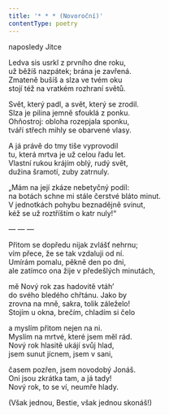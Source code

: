 ```yaml
---
title: '* * * (Novoroční)'
contentType: poetry
---
```


<section>

naposledy Jitce

Ledva sis usrkl z prvního dne roku,  
už běžíš nazpátek; brána je zavřená.  
Zmateně bušíš a slza ve tvém oku  
stojí též na vratkém rozhraní světů.

Svět, který padl, a svět, který se zrodil.  
Slza je pilina jemně sfouklá z ponku.  
Ohňostroj: obloha rozepjala sponku,  
tváří střech mihly se obarvené vlasy.

A já právě do tmy tiše vyprovodil  
tu, která mrtva je už celou řadu let.  
Vlastní rukou krájím oblý, rudý svět,  
dužina šramotí, zuby zatrnuly.

„Mám na její zkáze nebetyčný podíl:  
na botách schne mi stále čerstvé bláto minut.  
V jednotkách pohybu beznadějně svinut,  
kéž se už roztříštím o katr nuly!“

— — —

Přitom se dopředu nijak zvlášť nehrnu;  
vím přece, že se tak vzdaluji od ní.  
Umírám pomalu, pěkně den po dni,  
ale zatímco ona žije v předešlých minutách,

mě Nový rok zas hadovitě vtáh’  
do svého bledého chřtánu. Jako by  
zrovna na mně, sakra, tolik záleželo!  
Stojím u okna, brečím, chladím si čelo

a myslím přitom nejen na ni.  
Myslím na mrtvé, které jsem měl rád.  
Nový rok hlasitě ukájí svůj hlad,  
jsem sunut jícnem, jsem v sani,

časem pozřen, jsem novodobý Jonáš.  
Oni jsou zkrátka tam, a já tady!  
Nový rok, to se ví, neumře hlady.

(Však jednou, Bestie, však jednou skonáš!)

</section>
